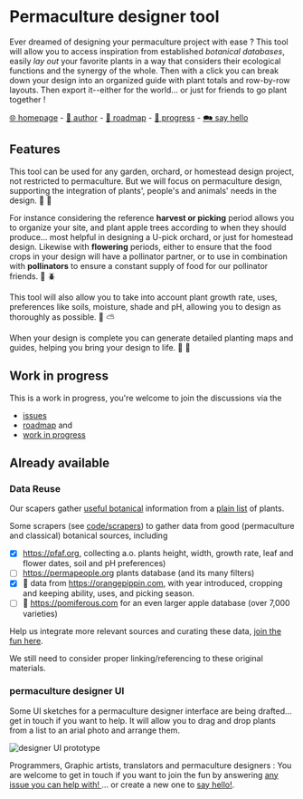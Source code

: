 # Permaculture designer tool

Ever dreamed of designing your permaculture project with ease ? This tool will allow you to access inspiration from established *botanical databases*, easily *lay out* your favorite plants in a way that considers their ecological functions and the synergy of the whole. Then with a click you can break down your design into an organized guide with plant totals and row-by-row layouts. Then export it--either for the world... or just for friends to go plant together !

[🌐 homepage](https://github.com/jwnigel/permaculture#readme) - [🍎 author](https://github.com/jwnigel) - [👣 roadmap](https://github.com/jwnigel/permaculture/milestones?direction=asc&sort=title&state=open) - [🐜 progress](https://github.com/users/jwnigel/projects/1/views/1?layout=board) - [🗪 say hello](https://github.com/jwnigel/permaculture/issues/new/choose)


## Features

This tool can be used for any garden, orchard, or homestead design project, not restricted to permaculture. But we will focus on permaculture design, supporting the integration of plants', people's and animals' needs in the design. :bug: :fallen_leaf:

For instance considering the reference **harvest or picking** period allows you to organize your site, and plant apple trees according to when they should produce... most helpful in designing a U-pick orchard, or just for homestead design. Likewise with **flowering** periods, either to ensure that the food crops in your design will have a pollinator partner, or to use in combination with **pollinators** to ensure a constant supply of food for our pollinator friends. :honeybee: :beetle:

This tool will also allow you to take into account plant growth rate, uses, preferences like soils, moisture, shade and pH, allowing you to design as thoroughly as possible. :deciduous_tree: :partly_sunny: 
 
When your design is complete you can generate detailed planting maps and guides, helping you bring your design to life. :rainbow: :seedling: 

## Work in progress

This is a work in progress, you're welcome to join the discussions via the 
- [issues](https://github.com/jwnigel/permaculture/issues)
- [roadmap](https://github.com/jwnigel/permaculture/milestones?direction=asc&sort=title&state=open) and
- [work in progress](https://github.com/users/jwnigel/projects/1/views/1?layout=board)

## Already available 

### Data Reuse

Our scapers gather [useful botanical](sample/sven_plants.csv) information from a [plain list](sample/sven_plants.txt) of plants.

Some scrapers (see [code/scrapers](scrapers/)) to gather data from good (permaculture and classical) botanical sources, including
- [x] https://pfaf.org, collecting a.o. plants height, width, growth rate, leaf and flower dates, soil and pH preferences)
- [ ] https://permapeople.org plants database (and its many filters)
- [x] 🍎 data from https://orangepippin.com, with year introduced, cropping and keeping ability, uses, and picking season.
- [ ] 🍏 https://pomiferous.com for an even larger apple database (over 7,000 varieties)

Help us integrate more relevant sources and curating these data, [join the fun here](https://github.com/users/jwnigel/projects/1/views/1?layout=board&pane=issue&itemId=19329892).

We still need to consider proper linking/referencing to these original materials.

### permaculture designer UI

Some UI sketches for a permaculture designer interface are being drafted... get in touch if you want to help. It will allow you to drag and drop plants from a list to an arial photo and arrange them.

![designer UI prototype](https://share.balsamiq.com/c/c1Ls46qHLyN9ht8nzRtp2G.png)

Programmers, Graphic artists, translators and permaculture designers : You are welcome to get in touch if you want to join the fun by answering [any issue you can help with! ](https://github.com/jwnigel/permaculture/issues/)... or create a new one to [say hello!](https://github.com/jwnigel/permaculture/issues/new/choose).
